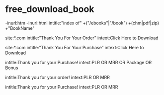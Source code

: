 # free_download_book


-inurl:htm -inurl:html intitle:"index of" +("/ebooks"|"/book") +(chm|pdf|zip) +"BookName"


site:*.com intitle:”Thank You For Your Order” intext:Click Here to Download

site:*.com intitle:”Thank You For Your Purchase” intext:Click Here to Download


intitle:Thank you for your Purchase! intext:PLR OR MRR OR Package OR Bonus

intitle:Thank you for your order! intext:PLR OR MRR


intitle:Thank you for your Purchase! intext:PLR OR MRR








